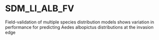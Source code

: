# SDM_LI_ALB_FV
Field-validation of multiple species distribution models shows variation in performance for predicting Aedes albopictus distributions at the invasion edge
